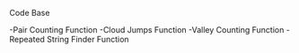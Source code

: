 Code Base

-Pair Counting Function
-Cloud Jumps Function
-Valley Counting Function
-Repeated String Finder Function
